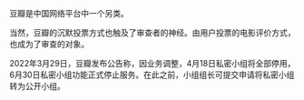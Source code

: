 
豆瓣是中国网络平台中一个另类。

当然，豆瓣的沉默投票方式也触及了审查者的神经。由用户投票的电影评价方式，也成为了审查的对象。

2022年3月29日，豆瓣发布公告称，因业务调整，4月18日私密小组将全部停用，6月30日私密小组功能正式停止服务。在此之前，小组组长可提交申请将私密小组转为公开小组。

